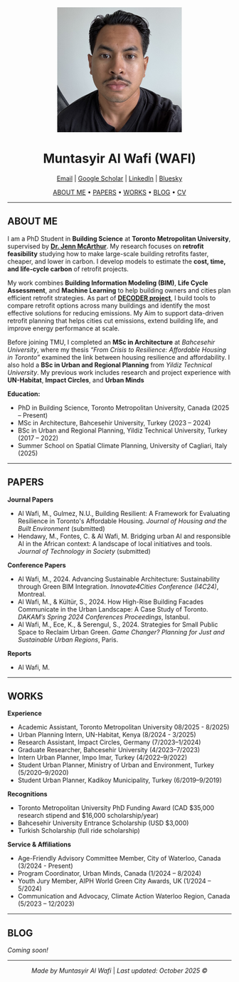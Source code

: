 <div align="center">
  <img src="IMG_8638 2.jpeg" alt="Wafi's profile picture" width="280"/>
  <h1>Muntasyir Al Wafi (WAFI)</h1>

<div align="center">
  <a href="mailto:malwafi@torontomu.ca">Email</a> |
  <a href="https://scholar.google.ca/citations?hl=en&authuser=3&user=W3LIepAAAAAJ">Google Scholar</a> |
  <a href="https://www.linkedin.com/in/muntasyiralwafi/">LinkedIn</a> |
  <a href="https://bsky.app/profile/malwafi.bsky.social">Bluesky</a>
</div>



  <p>
    <a href="#me"> ABOUT ME</a> •
    <a href="#papers">PAPERS</a> •
    <a href="#works">WORKS</a> •
    <a href="#blog">BLOG</a> •
   <a href="https://drive.google.com/file/d/1lF8YWwBeqUZ81ObHTe8e43DE_B90hMiy/view?usp=sharing" target="_blank">CV</a>
  </p>
</div>

---

## <a name="me"></a>ABOUT ME

I am a PhD Student in **Building Science** at **Toronto Metropolitan University**, supervised by [**Dr. Jenn McArthur**](https://www.torontomu.ca/architectural-science/people/faculty/jennifer-mcarthur/). My research focuses on **retrofit feasibility** studying how to make large-scale building retrofits faster, cheaper, and lower in carbon. I develop models to estimate the **cost, time, and life-cycle carbon** of retrofit projects.  

My work combines **Building Information Modeling (BIM)**, **Life Cycle Assessment**, and **Machine Learning** to help building owners and cities plan efficient retrofit strategies. As part of [**DECODER project**](https://www.concordia.ca/research/volt-age/initiatives/impact-programs/digitalization-for-energy-efficiency-through-commissioning-and-decarbonization-retrofits.html), I build tools to compare retrofit options across many buildings and identify the most effective solutions for reducing emissions. My Aim to support data-driven retrofit planning that helps cities cut emissions, extend building life, and improve energy performance at scale.

Before joining TMU, I completed an **MSc in Architecture** at *Bahcesehir University*, where my thesis *“From Crisis to Resilience: Affordable Housing in Toronto”* examined the link between housing resilience and affordability. I also hold a **BSc in Urban and Regional Planning** from *Yildiz Technical University*. My previous work includes research and project experience with **UN-Habitat**, **Impact Circles**, and **Urban Minds**

**Education:**
- PhD in Building Science, Toronto Metropolitan University, Canada (2025 – Present)
- MSc in Architecture, Bahcesehir University, Turkey (2023 – 2024)
- BSc in Urban and Regional Planning, Yildiz Technical University, Turkey (2017 – 2022)
- Summer School on Spatial Climate Planning, University of Cagliari, Italy (2025)

---

## <a name="papers"></a>PAPERS

**Journal Papers**
- Al Wafi, M., Gulmez, N.U., Building Resilient: A Framework for Evaluating Resilience in Toronto's Affordable Housing. *Journal of Housing and the Built Environment* (submitted)
- Hendawy, M., Fontes, C. & Al Wafi, M. Bridging urban AI and responsible AI in the African context: A landscape of local initiatives and tools. *Journal of Technology in Society* (submitted)

**Conference Papers**
- Al Wafi, M., 2024. Advancing Sustainable Architecture: Sustainability through Green BIM Integration. *Innovate4Cities Conference (I4C24)*, Montreal.
- Al Wafi, M., & Kültür, S., 2024. How High-Rise Building Facades Communicate in the Urban Landscape: A Case Study of Toronto. *DAKAM’s Spring 2024 Conferences Proceedings*, Istanbul.
- Al Wafi, M., Ece, K., & Serengul, S., 2024. Strategies for Small Public Space to Reclaim Urban Green. *Game Changer? Planning for Just and Sustainable Urban Regions*, Paris.

**Reports**
- Al Wafi, M.

---

## <a name="works"></a>WORKS

**Experience**
- Academic Assistant, Toronto Metropolitan University 08/2025 - 8/2025)
- Urban Planning Intern, UN-Habitat, Kenya (8/2024 - 3/2025)
- Research Assistant, Impact Circles, Germany (7/2023–1/2024)
- Graduate Researcher, Bahcesehir University (4/2023–7/2023)
- Intern Urban Planner, Impo Imar, Turkey (4/2022–9/2022)
- Student Urban Planner, Ministry of Urban and Environment, Turkey (5/2020–9/2020)
- Student Urban Planner, Kadikoy Municipality, Turkey (6/2019–9/2019)

**Recognitions**
- Toronto Metropolitan University PhD Funding Award (CAD $35,000 research stipend and $16,000 scholarship/year)
- Bahcesehir University Entrance Scholarship (USD $3,000)
- Turkish Scholarship (full ride scholarship)

**Service & Affiliations**
- Age-Friendly Advisory Committee Member, City of Waterloo, Canada (3/2024 - Present)
- Program Coordinator, Urban Minds, Canada (1/2024 – 8/2024)
- Youth Jury Member, AIPH World Green City Awards, UK (1/2024 – 5/2024)
- Communication and Advocacy, Climate Action Waterloo Region, Canada (5/2023 – 12/2023)

---

## <a name="blog"></a>BLOG

*Coming soon!*

---

<p align="center">
  <i> Made by Muntasyir Al Wafi </i> |
  <i>Last updated: October 2025 © </i>
</p>
